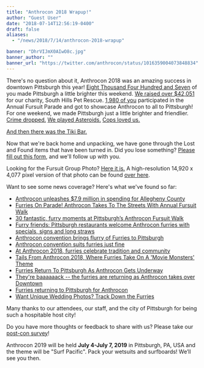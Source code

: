 ```yaml
---
title: "Anthrocon 2018 Wrapup!"
author: "Guest User"
date: "2018-07-14T12:56:19-0400"
draft: false
aliases:
  - "/news/2018/7/14/anthrocon-2018-wrapup"

banner: "DhrVIJmX0AIwO8c.jpg"
banner_author: ""
banner_url: "https://twitter.com/anthrocon/status/1016359004073848834"
---
```


There's no question about it, Anthrocon 2018 was an amazing success in downtown Pittsburgh this year! [Eight Thousand Four Hundred and Seven](https://twitter.com/anthrocon/status/1016066000918401025) of you made Pittsburgh a little brighter this weekend. [We raised over $42,051](/2018-charity-followup) for our charity, South Hills Pet Rescue. [1,980 of you](https://twitter.com/anthrocon/status/1015673104910217217) participated in the Annual Fursuit Parade and got to showcase Anthrocon to all to Pittsburgh!  For one weekend, we made Pittsburgh just a little brighter and friendlier. [Crime dropped.](https://twitter.com/anthrocon/status/1014897179234852864) [We played Asteroids.](https://twitter.com/anthrocon/status/1016156734929494018) [Cops loved us.](https://twitter.com/suzyyogi/status/1015370068006457344)

[And then there was the Tiki Bar.](https://twitter.com/anthrocon/status/1016120860447559680)

Now that we're back home and unpacking, we have gone through the Lost and Found items that have been turned in. Did you lose something? [Please fill out this form](https://docs.google.com/forms/d/e/1FAIpQLSfu5Vb0LUUBAiAKMnKR8ZUs4RsMb2XEgLrK0neHdZMY8HpX7w/viewform), and we'll follow up with you.

Looking for the Fursuit Group Photo? [Here it is.](https://www.flickr.com/photos/16854395@N05/28443227077/in/dateposted-public/) A high-resolution 14,920 x 4,077 pixel version of that photo can be found [over here](https://www.flickr.com/photos/16854395@N05/28443227077/sizes/o/).

Want to see some news coverage?  Here's what we've found so far:

- [Anthrocon unleashes $7.9 million in spending for Allegheny County](https://www.bizjournals.com/pittsburgh/news/2018/07/05/anthrocon-unleashes-7-9-million-in-spending-for.html)
- [Furries On Parade! Anthrocon Takes To The Streets With Annual Fursuit Walk](https://pittsburgh.cbslocal.com/2018/07/07/anthrocon-fursuit-walk-furry-parade/)
- [30 fantastic, furry moments at Pittsburgh’s Anthrocon Fursuit Walk](https://theincline.com/2018/07/07/30-fantastic-furry-moments-at-pittsburghs-anthrocon-fursuit-walk/)
- [Furry friends: Pittsburgh restaurants welcome Anthrocon furries with specials, signs and long straws](https://www.pghcitypaper.com/pittsburgh/furry-friends-pittsburgh-restaurants-welcome-anthrocon-furries-with-specials-signs-and-long-straws/Content?oid=9244633)
- [Anthrocon convention brings flurry of Furries to Pittsburgh](https://triblive.com/aande/moreaande/13825755-74/anthrocon-convention-brings-flurry-of-furries-to-pittsburgh)
- [Anthrocon convention suits furries just fine](http://www.post-gazette.com/local/city/2018/07/07/Anthrocon-convention-suits-furries-just-fine/stories/201807070085)
- [At Anthrocon 2018, furries celebrate tradition and community](http://www.post-gazette.com/local/city/2018/07/05/Anthrocon-2018-furry-convention-Pittsburgh-david-lawrence-convention-center/stories/201807050148)
- [Tails From Anthrocon 2018, Where Furries Take On A 'Movie Monsters' Theme](http://wesa.fm/post/tails-anthrocon-2018-where-furries-take-movie-monsters-theme#stream/0)
- [Furries Return To Pittsburgh As Anthrocon Gets Underway](https://pittsburgh.cbslocal.com/2018/07/05/furries-pittsburgh-anthrocon-2018-gets-underway/)
- [They're baaaaaack -- the furries are returning as Anthrocon takes over Downtown](http://www.post-gazette.com/life/lifestyle/2018/07/05/anthrocon-2018-furries-fursuits-pittsburgh-downtown-annual-convention/stories/201807050107)
- [Furries returning to Pittsburgh for Anthrocon](https://www.wpxi.com/news/top-stories/furries-returning-to-pittsburgh-for-anthrocon/779737843)
- [Want Unique Wedding Photos? Track Down the Furries](http://www.pittsburghmagazine.com/Best-of-the-Burgh-Blogs/Beyond-the-Cookie-Table/July-2018/Want-Unique-Wedding-Photos-Track-Down-the-Furries/)

Many thanks to our attendees, our staff, and the city of Pittsburgh for being such a hospitable host city!

Do you have more thoughts or feedback to share with us? Please take our [post-con survey](http://anthrocon.org/survey)!

Anthrocon 2019 will be held **July 4-July 7, 2019** in Pittsburgh, PA, USA and the theme will be "Surf Pacific".  Pack your wetsuits and surfboards!  We’ll see you then.
